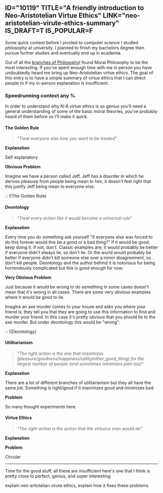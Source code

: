 ID="10119"
TITLE="A friendly introduction to Neo-Aristotelian Virtue Ethics"
LINK="neo-aristotelian-virute-ethics-summary"
IS_DRAFT=T
IS_POPULAR=F
----------
Some quick context before I pivoted to computer science I studied philosophy at university. I planned to finish my bachelors degree then pursue further studies and eventually end up in academia.

Out of all the [branches of Philosophy](https://en.wikipedia.org/wiki/Outline_of_philosophy)I found Moral Philosophy to be the most interesting. If you've spent enough time with me in person you have undoubtedly heard me bring up Neo-Aristotelian virtue ethics. The goal of this entry is to have a simple summary of virtue ethics that I can direct people to if my in-person explanation is insufficient.

### Speedrunning context any %

In order to understand why N-A virtue ethics is so genius you'll need a general understanding of some of the basic moral theories, you've probably heard of them before so I'll make it quick.

#### The Golden Rule

> *"Treat everyone else how you want to be treated"*

**Explanation**

Self explanatory

**Obvious Problem**

Imagine we have a person called Jeff, Jeff has a disorder in which he derives pleasure from people being mean to him, it doesn't feel right that this justify Jeff being mean to everyone else.

&#8756; !(The Golden Rule)

#### Deontology

> *"Treat every action like it would become a universal rule"*

**Explanation**

Every time you do something ask yourself "if everyone else was forced to do this forever would this be a good or a bad thing?" If it would be good, keep doing it. If not, don't. Classic examples are; It would probably be better if everyone didn't always lie, so don't lie. Or the world would probably be better if everyone didn't kill someone else over a minor disagreement, so don't kill people. Deontology and the author behind it is notorious for being horrendously complicated but this is good enough for now.

**Very Obvious Problem**

Just because it would be wrong to do something in some cases doesn't mean that it's wrong in all cases. There are some very obvious examples where it would be good to lie.

Imagine an axe murder comes to your house and asks you where your friend is, they tell you that they are going to use this information to find and murder your friend. In this case it's pretty obvious that you should lie to the axe murder. But under deontology this would be "wrong".

&#8756; !(Deontology)

#### Utilitarianism

> *"The right action is the one that maximizes (pleasure/goodness/happiness/utility/other_good_thing) for the largest number of people (and sometimes minimizes pain too)"*

**Explanation**

There are a lot of different branches of utilitarianism but they all have the same jist. Something is right/good if it maximizes good and minimizes bad.

**Problem**

So many thought experiments here.


#### Virtue Ethics

> *"The right action is the action that the virtuous man would do"*

**Explanation**



**Problem**

Circular

-------------------------------

Time for the good stuff, all these are insufficient here's one that I think is pretty close to perfect, genius, and super interesting.


explain neo-aritotelian virute ethics, explain how it fixes these problems




